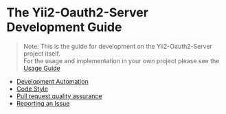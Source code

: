 The Yii2-Oauth2-Server Development Guide
========================================

> Note: This is the guide for development on the Yii2-Oauth2-Server project itself.  
> For the usage and implementation in your own project please see the [Usage Guide](../guide/README.md)

* [Development Automation](automation.md)
* [Code Style](code-style.md)
* [Pull request quality assurance](pull-request-qa.md)
* [Reporting an Issue](report-an-issue.md)
